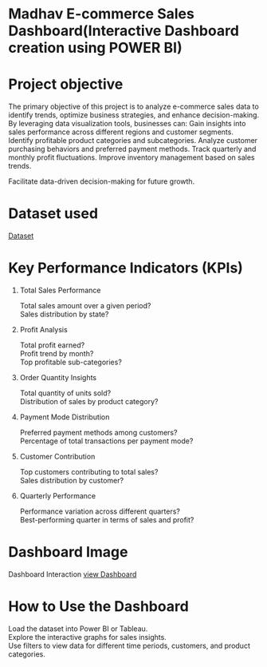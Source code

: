 # Madhav E-commerce Sales Dashboard(Interactive Dashboard creation using POWER BI)
# Project objective 
The primary objective of this project is to analyze e-commerce sales data to identify trends, optimize business strategies, and enhance decision-making. By leveraging data visualization tools, businesses can:
Gain insights into sales performance across different regions and customer segments.
Identify profitable product categories and subcategories.
Analyze customer purchasing behaviors and preferred payment methods.
Track quarterly and monthly profit fluctuations.
Improve inventory management based on sales trends.

Facilitate data-driven decision-making for future growth.

# Dataset used
<a href="https://github.com/Pratibha2208/Data-Ananlysis-Dashboard/commit/deb00b36dd8731adf68da784606f16aee627cb15">Dataset</a>

# Key Performance Indicators (KPIs)

1. Total Sales Performance
   
   Total sales amount over a given period?<br>Sales distribution by state?

2. Profit Analysis
   
   Total profit earned?<br>Profit trend by month?<br>Top profitable sub-categories?

3. Order Quantity Insights

   Total quantity of units sold?<br>Distribution of sales by product category?

4. Payment Mode Distribution

   Preferred payment methods among customers?<br>Percentage of total transactions per payment mode?

5. Customer Contribution

   Top customers contributing to total sales?<br>Sales distribution by customer?

6. Quarterly Performance

   Performance variation across different quarters?<br>Best-performing quarter in terms of sales and profit?
   
# Dashboard Image
  Dashboard Interaction <a href="https://github.com/Pratibha2208/Data-Ananlysis-Dashboard/blob/main/Screenshot%202025-04-01%20135651.png">view Dashboard</a>

# How to Use the Dashboard

   Load the dataset into Power BI or Tableau.<br>Explore the interactive graphs for sales insights.<br>Use filters to view data for different time periods, customers, and product categories.

